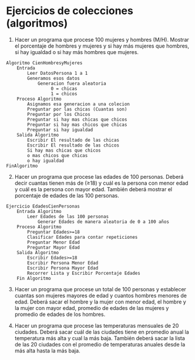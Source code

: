 # Ejercicios de colecciones (algoritmos)

1. Hacer un programa que procese 100 mujeres y hombres (M/H). Mostrar el porcentaje de hombres y mujeres y si hay más mujeres que hombres, si hay igualdad o si hay más hombres que mujeres.

```
Algoritmo CienHombresyMujeres
	Entrada
		Leer DatosPersona 1 a 1
		Generamos esos datos 
			Generacion fuera aleatoria
			     0 = chicas
			     1 = chicos
    Proceso	Algoritmo	     
		Asignamos esa generacion a una colecion
        Preguntar por las chicas (Cuantas son)
        Preguntar por los Chicos
        Preguntar si hay mas chicas que chicos
        Preguntar si hay mas chicos que chicas
        Preguntar si hay igualdad
    Salida Algoritmo
        Escribir El resultado de las chicas
        Escribir El resultado de las chicos
        Si hay mas chicas que chicos
        o mas chicos que chicas
        o hay igualdad
FinAlgoritmo
```

2. Hacer un programa que procese las edades de 100 personas. Deberá decir cuantas tienen más de (≥18) y cuál es la persona con menor edad y cuál es la persona con mayor edad. También deberá mostrar el porcentaje de edades de las 100 personas.

```
Ejercicio EdadesCienPersonas
    Entrada Algoritmo
        Leer Edades de las 100 personas
            Generar Edades de manera aleatoria de 0 a 100 años
    Proceso Algoritmo
        Preguntar Edades>=18
        Clasificar Edades para contar repeticiones
        Preguntar Menor Edad
        Preguntar Mayor Edad
    Salida Algoritmo
        Escribir Edades>=18
        Escribir Persona Menor Edad
        Escribir Persona Mayor Edad
        Recorrer Lista y Escribir Porcentaje Edades
    Fin Algoritmo
```

3. Hacer un programa que procese un total de 100 personas y establecer cuantas son mujeres mayores de edad y cuantos hombres menores de edad. Deberá sacar el hombre y la mujer con menor edad, el hombre y la mujer con mayor edad, promedio de edades de las mujeres y promedio de edades de los hombres.


4. Hacer un programa que procese las temperaturas mensuales de 20 ciudades. Deberá sacar cuál de las ciudades tiene en promedio anual la temperatura más alta y cual la más baja. También deberá sacar la lista de las 20 ciudades con el promedio de temperaturas anuales desde la más alta hasta la más baja.



